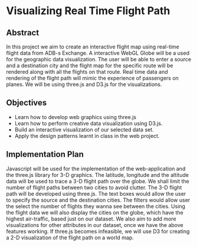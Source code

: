 # Visualizing Real Time Flight Path 


## Abstract
In this project we aim to create an interactive flight map using real-time flight data from ADB-s Exchange. A interactive WebGL Globe will be a used for the geographic data visualization. The user will be able to enter a source and a destination city and the flight map for the specific route will be rendered along with all the flights on that route. Real time data and rendering of the flight path will mimic the experience of passengers on planes. We will be using three.js and D3.js for the visualizations. 
 
## Objectives
* Learn how to develop web graphics using three.js
* Learn how to perform creative data visualization using D3.js.
* Build an interactive visualization of our selected data set. 
* Apply the design patterns learnt in class in the web project.
 
## Implementation Plan
Javascript will be used for the implementation of the web-application and the three.js library for 3-D graphics. The latitude, longitude and the altitude data will be used to trace a 3-D flight path over the globe. We shall limit the number of flight paths between two cities to avoid clutter. The 3-D flight path will be developed using three.js. 
The text boxes would allow the user to specify the source and the destination cities. The filters would allow user the select the number of flights they wanna see between the cities.  Using the flight data we will also display the cities on the globe, which have the highest air-traffic, based just on our dataset. 
We also aim to add more visualizations for other attributes in our dataset, once we have the above features working. If three.js becomes infeasible, we will use D3 for creating a 2-D visualization of the flight path on a world map.

